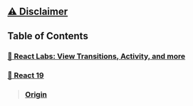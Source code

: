 ## [⚠️ Disclaimer](./disclaimer.md)

## Table of Contents

### [📘 React Labs: View Transitions, Activity, and more](./react-labs-view-transitions-activity-and-more.md)

### [📘 React 19](#-react-19)
>### [Origin](./origin.md)